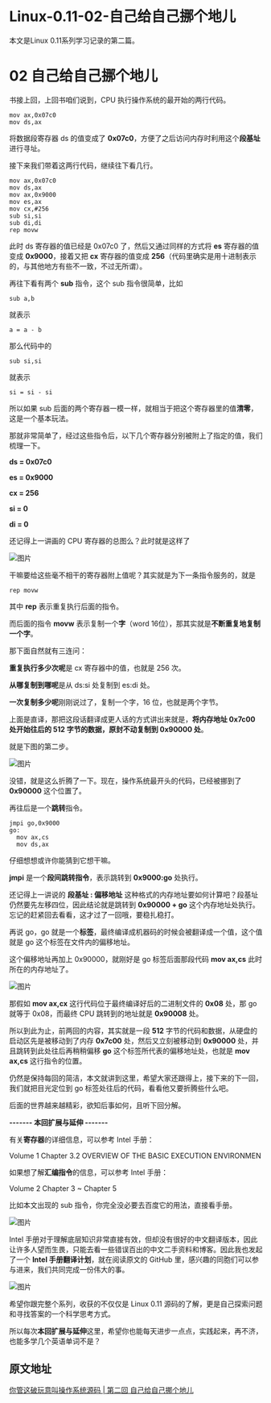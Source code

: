 # Linux-0.11-02-自己给自己挪个地儿


本文是Linux 0.11系列学习记录的第二篇。

<!--more-->

# 02 自己给自己挪个地儿

书接上回，上回书咱们说到，CPU 执行操作系统的最开始的两行代码。

```assembly
mov ax,0x07c0
mov ds,ax
```

将数据段寄存器 ds 的值变成了 **0x07c0**，方便了之后访问内存时利用这个**段基址**进行寻址。


接下来我们带着这两行代码，继续往下看几行。

```assembly
mov ax,0x07c0
mov ds,ax
mov ax,0x9000
mov es,ax
mov cx,#256
sub si,si
sub di,di
rep movw
```

此时 ds 寄存器的值已经是 0x07c0 了，然后又通过同样的方式将 **es** 寄存器的值变成 **0x9000**，接着又把 **cx** 寄存器的值变成 **256**（代码里确实是用十进制表示的，与其他地方有些不一致，不过无所谓）。

再往下看有两个 **sub** 指令，这个 sub 指令很简单，比如

```assembly
sub a,b
```

就表示

```
a = a - b
```

那么代码中的

```assembly
sub si,si
```

就表示

```
si = si - si
```

所以如果 sub 后面的两个寄存器一模一样，就相当于把这个寄存器里的值**清零**，这是一个基本玩法。

那就非常简单了，经过这些指令后，以下几个寄存器分别被附上了指定的值，我们梳理一下。

**ds = 0x07c0**

**es = 0x9000**

**cx = 256**

**si = 0**

**di = 0**

还记得上一讲画的 CPU 寄存器的总图么？此时就是这样了

![图片](https://cdn.jsdelivr.net/gh/AlexsanderShaw/BlogImages@main/img/202111292021173)
 
干嘛要给这些毫不相干的寄存器附上值呢？其实就是为下一条指令服务的，就是

```assembly
rep movw
```

其中 **rep** 表示重复执行后面的指令。

而后面的指令 **movw** 表示复制一个**字**（word 16位），那其实就是**不断重复地复制一个字**。

那下面自然就有三连问：

**重复执行多少次呢**是 cx 寄存器中的值，也就是 256 次。

**从哪复制到哪呢**是从 ds:si 处复制到 es:di 处。

**一次复制多少呢**刚刚说过了，复制一个字，16 位，也就是两个字节。

上面是直译，那把这段话翻译成更人话的方式讲出来就是，**将内存地址 0x7c00 处开始往后的 512 字节的数据，原封不动复制到 0x90000 处**。



就是下图的第二步。

 

![图片](https://mmbiz.qpic.cn/mmbiz_png/GLeh42uInXQTPFYPO4Z8pgsvib6LNWbmwxAlvjw73zzibib75w72ficTQDfK0BzRrnpF9BOzSWX9lELFo8icOzjrJjQ/640?wx_fmt=png&tp=webp&wxfrom=5&wx_lazy=1&wx_co=1)

 

没错，就是这么折腾了一下。现在，操作系统最开头的代码，已经被挪到了 **0x90000** 这个位置了。

 

再往后是一个**跳转**指令。

```
jmpi go,0x9000
go: 
  mov ax,cs
  mov ds,ax
```

仔细想想或许你能猜到它想干嘛。

 

**jmpi** 是一个**段间跳转指令**，表示跳转到 **0x9000:go** 处执行。



还记得上一讲说的 **段基址 : 偏移地址** 这种格式的内存地址要如何计算吧？段基址仍然要先左移四位，因此结论就是跳转到 **0x90000 + go** 这个内存地址处执行。忘记的赶紧回去看看，这才过了一回哦，要稳扎稳打。

 

再说 go，go 就是一个**标签**，最终编译成机器码的时候会被翻译成一个值，这个值就是 go 这个标签在文件内的偏移地址。



这个偏移地址再加上 0x90000，就刚好是 go 标签后面那段代码 **mov ax,cs** 此时所在的内存地址了。

 

![图片](https://mmbiz.qpic.cn/mmbiz_png/GLeh42uInXQTPFYPO4Z8pgsvib6LNWbmweb6k9bphaOxpbqX5IDeJjC94RmUENlPKFvUECHFaPty7JWMBee9EFw/640?wx_fmt=png&tp=webp&wxfrom=5&wx_lazy=1&wx_co=1)



那假如 **mov ax,cx** 这行代码位于最终编译好后的二进制文件的 **0x08** 处，那 go 就等于 0x08，而最终 CPU 跳转到的地址就是 **0x90008** 处。

 

所以到此为止，前两回的内容，其实就是一段 **512** 字节的代码和数据，从硬盘的启动区先是被移动到了内存 **0x7c00** 处，然后又立刻被移动到 **0x90000** 处，并且跳转到此处往后再稍稍偏移 **go** 这个标签所代表的偏移地址处，也就是 **mov ax,cs** 这行指令的位置。

 

仍然是保持每回的简洁，本文就讲到这里，希望大家还跟得上，接下来的下一回，我们就把目光定位到 go 标签处往后的代码，看看他又要折腾些什么吧。



后面的世界越来越精彩，欲知后事如何，且听下回分解。





**------- 本回扩展与延伸 -------**





有关**寄存器**的详细信息，可以参考 Intel 手册：

Volume 1 Chapter 3.2 OVERVIEW OF THE BASIC EXECUTION ENVIRONMEN



如果想了解**汇编指令**的信息，可以参考 Intel 手册：

Volume 2 Chapter 3 ~ Chapter 5

比如本文出现的 sub 指令，你完全没必要去百度它的用法，直接看手册。



![图片](https://cdn.jsdelivr.net/gh/AlexsanderShaw/BlogImages@main/img/202111292021278)



Intel 手册对于理解底层知识非常直接有效，但却没有很好的中文翻译版本，因此让许多人望而生畏，只能去看一些错误百出的中文二手资料和博客。因此我也发起了一个 **Intel 手册翻译计划**，就在阅读原文的 GitHub 里，感兴趣的同胞们可以参与进来，我们共同完成一份伟大的事。



![图片](https://mmbiz.qpic.cn/mmbiz_png/GLeh42uInXQTPFYPO4Z8pgsvib6LNWbmw3AHbicy2aJYccZxmKQdHXhia9RiaBbZmlGnGRjq3T1y9gDmJv1eDuXcMA/640?wx_fmt=png&tp=webp&wxfrom=5&wx_lazy=1&wx_co=1)



希望你跟完整个系列，收获的不仅仅是 Linux 0.11 源码的了解，更是自己探索问题和寻找答案的一个科学思考方式。



所以每次**本回扩展与延伸**这里，希望你也能每天进步一点点，实践起来，再不济，也能多学几个英语单词不是？
## 原文地址

[你管这破玩意叫操作系统源码 | 第二回 自己给自己挪个地儿](https://mp.weixin.qq.com/s/U-txDYt0YqLh5EeFOcB4NQ)
